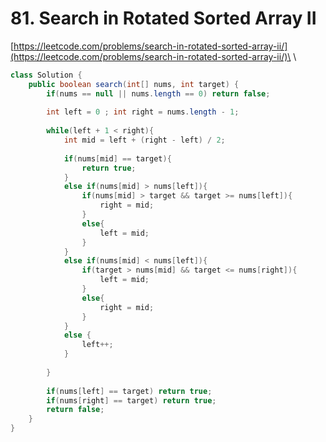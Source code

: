 # 81. Search in Rotated Sorted Array II

[https://leetcode.com/problems/search-in-rotated-sorted-array-ii/](https://leetcode.com/problems/search-in-rotated-sorted-array-ii/)\
\


```java
class Solution {
    public boolean search(int[] nums, int target) {
        if(nums == null || nums.length == 0) return false;
        
        int left = 0 ; int right = nums.length - 1;
        
        while(left + 1 < right){
            int mid = left + (right - left) / 2;
            
            if(nums[mid] == target){
                return true;
            }
            else if(nums[mid] > nums[left]){
                if(nums[mid] > target && target >= nums[left]){
                    right = mid;
                }
                else{
                    left = mid;
                }
            }
            else if(nums[mid] < nums[left]){
                if(target > nums[mid] && target <= nums[right]){
                    left = mid;
                }
                else{
                    right = mid;
                }
            }
            else {
            	left++;
            }
            
        }
        
        if(nums[left] == target) return true;
        if(nums[right] == target) return true;
        return false;
    }
}
```
